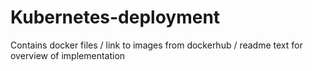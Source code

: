 # Kubernetes-deployment
Contains docker files / link to images from dockerhub / readme text for overview of implementation
